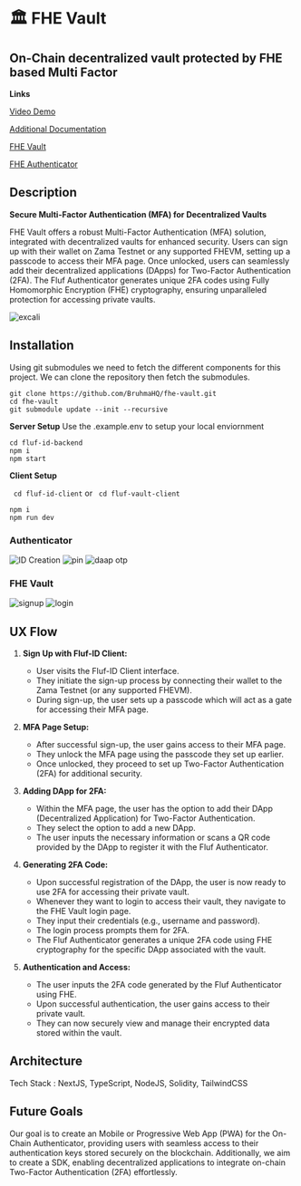 # 🏛️ FHE Vault

## On-Chain decentralized vault protected by FHE based Multi Factor

**Links**

[Video Demo](https://fluf-id.vercel.app/id)

[Additional Documentation]([https://fluf-id.gitbook.io/docs/solutions/2fa-onchain-auth])

[FHE Vault](https://fhe-vault-client.vercel.app/)

[FHE Authenticator](https://fluf-id.vercel.app/id)

## Description

**Secure Multi-Factor Authentication (MFA) for Decentralized Vaults**

FHE Vault offers a robust Multi-Factor Authentication (MFA) solution, integrated with decentralized vaults for enhanced security. Users can sign up with their wallet on Zama Testnet or any supported FHEVM, setting up a passcode to access their MFA page. Once unlocked, users can seamlessly add their decentralized applications (DApps) for Two-Factor Authentication (2FA). The Fluf Authenticator generates unique 2FA codes using Fully Homomorphic Encryption (FHE) cryptography, ensuring unparalleled protection for accessing private vaults.

![excali](/demo/excali.jpeg)

## Installation

Using git submodules we need to fetch the different components for this project. We can clone the repository then fetch the submodules.

```
git clone https://github.com/BruhmaHQ/fhe-vault.git
cd fhe-vault
git submodule update --init --recursive
```

**Server Setup**
Use the .example.env to setup your local enviornment

```
cd fluf-id-backend
npm i
npm start
```

**Client Setup**

` cd fluf-id-client` or ` cd fluf-vault-client`

```
npm i
npm run dev
```

### Authenticator

![ID Creation](/demo/id-create.png)
![pin](/demo/id-otp.png)
![daap otp](/demo/id-verify.png)

### FHE Vault

![signup](/demo/login.png)
![login](/demo/signup.png)

## UX Flow

1.  **Sign Up with Fluf-ID Client:**

    - User visits the Fluf-ID Client interface.
    - They initiate the sign-up process by connecting their wallet to the Zama Testnet (or any supported FHEVM).
    - During sign-up, the user sets up a passcode which will act as a gate for accessing their MFA page.

2.  **MFA Page Setup:**

    - After successful sign-up, the user gains access to their MFA page.
    - They unlock the MFA page using the passcode they set up earlier.
    - Once unlocked, they proceed to set up Two-Factor Authentication (2FA) for additional security.

3.  **Adding DApp for 2FA:**

    - Within the MFA page, the user has the option to add their DApp (Decentralized Application) for Two-Factor Authentication.
    - They select the option to add a new DApp.
    - The user inputs the necessary information or scans a QR code provided by the DApp to register it with the Fluf Authenticator.

4.  **Generating 2FA Code:**

    - Upon successful registration of the DApp, the user is now ready to use 2FA for accessing their private vault.
    - Whenever they want to login to access their vault, they navigate to the FHE Vault login page.
    - They input their credentials (e.g., username and password).
    - The login process prompts them for 2FA.
    - The Fluf Authenticator generates a unique 2FA code using FHE cryptography for the specific DApp associated with the vault.

5.  **Authentication and Access:**

    - The user inputs the 2FA code generated by the Fluf Authenticator using FHE.
    - Upon successful authentication, the user gains access to their private vault.
    - They can now securely view and manage their encrypted data stored within the vault.

## Architecture

Tech Stack : NextJS, TypeScript, NodeJS, Solidity, TailwindCSS

## Future Goals

Our goal is to create an Mobile or Progressive Web App (PWA) for the On-Chain Authenticator, providing users with seamless access to their authentication keys stored securely on the blockchain. Additionally, we aim to create a SDK, enabling decentralized applications to integrate on-chain Two-Factor Authentication (2FA) effortlessly.
